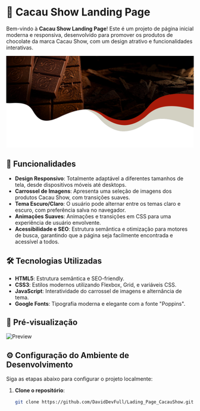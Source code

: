 # 🍫 Cacau Show Landing Page

Bem-vindo à **Cacau Show Landing Page**! Este é um projeto de página inicial moderna e responsiva, desenvolvido para promover os produtos de chocolate da marca Cacau Show, com um design atrativo e funcionalidades interativas.

![Cacau Show Landing Page](./image/img_main.jpg)

## 🚀 Funcionalidades

- **Design Responsivo**: Totalmente adaptável a diferentes tamanhos de tela, desde dispositivos móveis até desktops.
- **Carrossel de Imagens**: Apresenta uma seleção de imagens dos produtos Cacau Show, com transições suaves.
- **Tema Escuro/Claro**: O usuário pode alternar entre os temas claro e escuro, com preferência salva no navegador.
- **Animações Suaves**: Animações e transições em CSS para uma experiência de usuário envolvente.
- **Acessibilidade e SEO**: Estrutura semântica e otimização para motores de busca, garantindo que a página seja facilmente encontrada e acessível a todos.

## 🛠️ Tecnologias Utilizadas

- **HTML5**: Estrutura semântica e SEO-friendly.
- **CSS3**: Estilos modernos utilizando Flexbox, Grid, e variáveis CSS.
- **JavaScript**: Interatividade do carrossel de imagens e alternância de tema.
- **Google Fonts**: Tipografia moderna e elegante com a fonte "Poppins".

## 📸 Pré-visualização

![Preview](./image/preview.jpg)

## ⚙️ Configuração do Ambiente de Desenvolvimento

Siga as etapas abaixo para configurar o projeto localmente:

1. **Clone o repositório**:
   ```bash
   git clone https://github.com/DavidDevFull/Lading_Page_CacauShow.git


